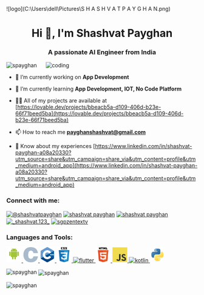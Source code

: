 ![logo](C:\Users\dell\Pictures\S H A S H V A T P A Y G H A N.png)
<h1 align="center">Hi 👋, I'm Shashvat Payghan</h1>
<h3 align="center">A passionate AI Engineer from India</h3>

<img align="right" alt="coding" width="400" src="https://camo.githubusercontent.com/2366b34bb903c09617990fb5fff4622f3e941349e846ddb7e73df872a9d21233/68747470733a2f2f63646e2e6472696262626c652e636f6d2f75736572732f3733303730332f73637265656e73686f74732f363538313234332f6176656e746f2e676966">

<p align="left"> <img src="https://komarev.com/ghpvc/?username=spayghan&label=Profile%20views&color=0e75b6&style=flat" alt="spayghan" /> </p>

- 🔭 I’m currently working on **App Development**

- 🌱 I’m currently learning **App Development, IOT, No Code Platform**

- 👨‍💻 All of my projects are available at [https://lovable.dev/projects/bbeacb5a-d109-406d-b23e-66f71beed5ba](https://lovable.dev/projects/bbeacb5a-d109-406d-b23e-66f71beed5ba)

- 📫 How to reach me **payghanshashvat@gmail.com**

- 📄 Know about my experiences [https://www.linkedin.com/in/shashvat-payghan-a08a20330?utm_source=share&utm_campaign=share_via&utm_content=profile&utm_medium=android_app](https://www.linkedin.com/in/shashvat-payghan-a08a20330?utm_source=share&utm_campaign=share_via&utm_content=profile&utm_medium=android_app)

<h3 align="left">Connect with me:</h3>
<p align="left">
<a href="https://twitter.com/@shashvatpayghan" target="blank"><img align="center" src="https://raw.githubusercontent.com/rahuldkjain/github-profile-readme-generator/master/src/images/icons/Social/twitter.svg" alt="@shashvatpayghan" height="30" width="40" /></a>
<a href="https://linkedin.com/in/shashvat payghan" target="blank"><img align="center" src="https://raw.githubusercontent.com/rahuldkjain/github-profile-readme-generator/master/src/images/icons/Social/linked-in-alt.svg" alt="shashvat payghan" height="30" width="40" /></a>
<a href="https://fb.com/shashvat payghan" target="blank"><img align="center" src="https://raw.githubusercontent.com/rahuldkjain/github-profile-readme-generator/master/src/images/icons/Social/facebook.svg" alt="shashvat payghan" height="30" width="40" /></a>
<a href="https://instagram.com/_shashvat.123_" target="blank"><img align="center" src="https://raw.githubusercontent.com/rahuldkjain/github-profile-readme-generator/master/src/images/icons/Social/instagram.svg" alt="_shashvat.123_" height="30" width="40" /></a>
<a href="https://www.youtube.com/c/sgpzentextv" target="blank"><img align="center" src="https://raw.githubusercontent.com/rahuldkjain/github-profile-readme-generator/master/src/images/icons/Social/youtube.svg" alt="sgpzentextv" height="30" width="40" /></a>
</p>

<h3 align="left">Languages and Tools:</h3>
<p align="left"> <a href="https://developer.android.com" target="_blank" rel="noreferrer"> <img src="https://raw.githubusercontent.com/devicons/devicon/master/icons/android/android-original-wordmark.svg" alt="android" width="40" height="40"/> </a> <a href="https://www.cprogramming.com/" target="_blank" rel="noreferrer"> <img src="https://raw.githubusercontent.com/devicons/devicon/master/icons/c/c-original.svg" alt="c" width="40" height="40"/> </a> <a href="https://www.w3schools.com/cpp/" target="_blank" rel="noreferrer"> <img src="https://raw.githubusercontent.com/devicons/devicon/master/icons/cplusplus/cplusplus-original.svg" alt="cplusplus" width="40" height="40"/> </a> <a href="https://www.w3schools.com/css/" target="_blank" rel="noreferrer"> <img src="https://raw.githubusercontent.com/devicons/devicon/master/icons/css3/css3-original-wordmark.svg" alt="css3" width="40" height="40"/> </a> <a href="https://flutter.dev" target="_blank" rel="noreferrer"> <img src="https://www.vectorlogo.zone/logos/flutterio/flutterio-icon.svg" alt="flutter" width="40" height="40"/> </a> <a href="https://www.w3.org/html/" target="_blank" rel="noreferrer"> <img src="https://raw.githubusercontent.com/devicons/devicon/master/icons/html5/html5-original-wordmark.svg" alt="html5" width="40" height="40"/> </a> <a href="https://developer.mozilla.org/en-US/docs/Web/JavaScript" target="_blank" rel="noreferrer"> <img src="https://raw.githubusercontent.com/devicons/devicon/master/icons/javascript/javascript-original.svg" alt="javascript" width="40" height="40"/> </a> <a href="https://kotlinlang.org" target="_blank" rel="noreferrer"> <img src="https://www.vectorlogo.zone/logos/kotlinlang/kotlinlang-icon.svg" alt="kotlin" width="40" height="40"/> </a> <a href="https://www.python.org" target="_blank" rel="noreferrer"> <img src="https://raw.githubusercontent.com/devicons/devicon/master/icons/python/python-original.svg" alt="python" width="40" height="40"/> </a> </p>

<p><img align="left" src="https://github-readme-stats.vercel.app/api/top-langs?username=spayghan&show_icons=true&locale=en&layout=compact" alt="spayghan" /></p>

<p>&nbsp;<img align="center" src="https://github-readme-stats.vercel.app/api?username=spayghan&show_icons=true&locale=en" alt="spayghan" /></p>

<p><img align="center" src="https://github-readme-streak-stats.herokuapp.com/?user=spayghan&" alt="spayghan" /></p>
